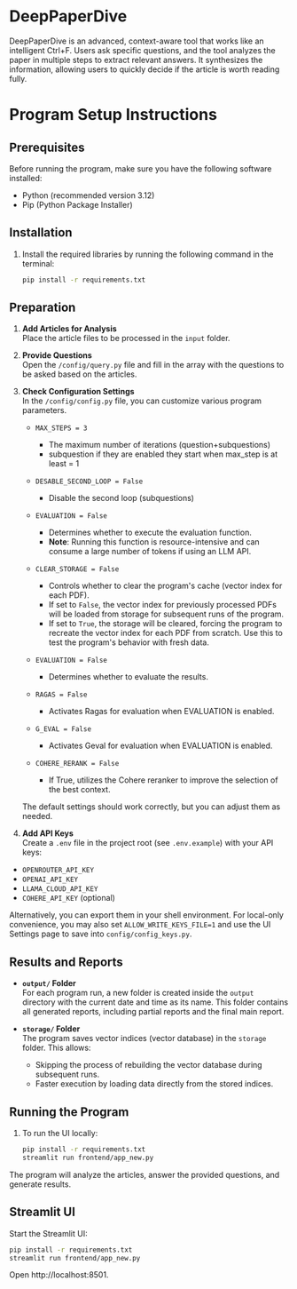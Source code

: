 # DeepPaperDive
DeepPaperDive is an advanced, context-aware tool that works like an intelligent Ctrl+F. Users ask specific questions, and the tool analyzes the paper in multiple steps to extract relevant answers. It synthesizes the information, allowing users to quickly decide if the article is worth reading fully.

# Program Setup Instructions

## Prerequisites
Before running the program, make sure you have the following software installed:
- Python (recommended version 3.12)
- Pip (Python Package Installer)

## Installation

1. Install the required libraries by running the following command in the terminal:
    ```bash
    pip install -r requirements.txt
    ```

## Preparation

1. **Add Articles for Analysis**  
   Place the article files to be processed in the `input` folder. 

2. **Provide Questions**  
   Open the `/config/query.py` file and fill in the array with the questions to be asked based on the articles.

3. **Check Configuration Settings**  
   In the `/config/config.py` file, you can customize various program parameters.
   - `MAX_STEPS = 3`
      - The maximum number of iterations (question+subquestions)
      - subquestion if they are enabled they start when max_step is at least = 1
   - `DESABLE_SECOND_LOOP = False`
      - Disable the second loop (subquestions)
   - `EVALUATION = False`
      - Determines whether to execute the evaluation function.
      - **Note**: Running this function is resource-intensive and can consume a large number of tokens if using an LLM API.

   - `CLEAR_STORAGE = False`
      - Controls whether to clear the program's cache (vector index for each PDF).
      - If set to `False`, the vector index for previously processed PDFs will be loaded from storage for subsequent runs of the program.
      - If set to `True`, the storage will be cleared, forcing the program to recreate the vector index for each PDF from scratch. Use this to test the program's behavior with fresh data.

   - `EVALUATION = False`  
      - Determines whether to evaluate the results.

   - `RAGAS = False`  
      - Activates Ragas for evaluation when EVALUATION is enabled.

   - `G_EVAL = False`  
      - Activates Geval for evaluation when EVALUATION is enabled.

   - `COHERE_RERANK = False`  
      - If True, utilizes the Cohere reranker to improve the selection of the best context.

   The default settings should work correctly, but you can adjust them as needed.

4. **Add API Keys**  
Create a `.env` file in the project root (see `.env.example`) with your API keys:
- `OPENROUTER_API_KEY`
- `OPENAI_API_KEY`
- `LLAMA_CLOUD_API_KEY`
- `COHERE_API_KEY` (optional)

Alternatively, you can export them in your shell environment. For local-only convenience, you may also set `ALLOW_WRITE_KEYS_FILE=1` and use the UI Settings page to save into `config/config_keys.py`.

## Results and Reports

- **`output/` Folder**  
  For each program run, a new folder is created inside the `output` directory with the current date and time as its name. This folder contains all generated reports, including partial reports and the final main report.

- **`storage/` Folder**  
  The program saves vector indices (vector database) in the `storage` folder. This allows:
  - Skipping the process of rebuilding the vector database during subsequent runs.
  - Faster execution by loading data directly from the stored indices.

## Running the Program

1. To run the UI locally:
    ```bash
    pip install -r requirements.txt
    streamlit run frontend/app_new.py
    ```

The program will analyze the articles, answer the provided questions, and generate results.

## Streamlit UI

Start the Streamlit UI:

```bash
pip install -r requirements.txt
streamlit run frontend/app_new.py
```

Open http://localhost:8501.

<!-- Docker instructions removed as container support is not used -->
